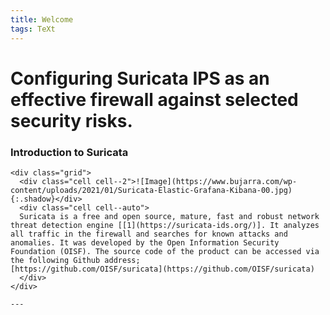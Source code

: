 ```yaml
---
title: Welcome
tags: TeXt
---
```


**Configuring Suricata IPS as an effective firewall against selected security risks.**
===
### Introduction to Suricata
```
<div class="grid">
  <div class="cell cell--2">![Image](https://www.bujarra.com/wp-content/uploads/2021/01/Suricata-Elastic-Grafana-Kibana-00.jpg){:.shadow}</div>
  <div class="cell cell--auto">
  Suricata is a free and open source, mature, fast and robust network threat detection engine [[1](https://suricata-ids.org/)]. It analyzes all traffic in the firewall and searches for known attacks and anomalies. It was developed by the Open Information Security Foundation (OISF). The source code of the product can be accessed via the following Github address;
[https://github.com/OISF/suricata](https://github.com/OISF/suricata)
  </div>
</div>

---
